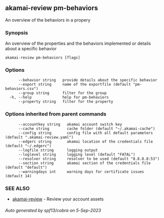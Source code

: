 ## akamai-review pm-behaviors

An overview of the behaviors in a propery

### Synopsis

An overview of the properties and the behaviors implemented or details about a specific behavior

```
akamai-review pm-behaviors [flags]
```

### Options

```
      --behavior string   provide details about the specific behavior
      --export string     name of the exportfile (default "pm-behaviors.csv")
      --group string      filter for the group
  -h, --help              help for pm-behaviors
      --property string   filter for the property
```

### Options inherited from parent commands

```
      --accountkey string   akamai account switch key
      --cache string        cache folder (default "~/.akamai-cache")
      --config string       config file with all default parameters (default ".akamai-review.yaml")
      --edgerc string       akamai location of the credentials file (default "~/.edgerc")
      --logfile string      logging output
      --loglevel string     logging level (default "FATAL")
      --resolver string     resolver to be used (default "8.8.8.8:53")
      --section string      akamai section of the credentials file (default "default")
      --warningdays int     warning days for certificate issues (default 14)
```

### SEE ALSO

* [akamai-review](akamai-review.md)	 - Review your account assets

###### Auto generated by spf13/cobra on 5-Sep-2023
